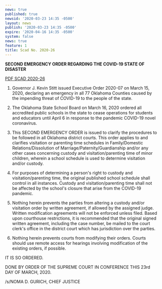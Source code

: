 ```yaml
---
news: true
published: true
newsid: '2020-03-23 14:35 -0500'
layout: news
publish: '2020-03-23 14:35 -0500'
expire: '2020-04-16 14:35 -0500'
system: false
news: true
feature: 1
title: Scad No. 2020-26
---
```

**SECOND EMERGENCY ORDER REGARDING THE COVID-19 STATE OF DISASTER**

[PDF SCAD 2020-26](http://www.oscn.net/images/news/SCAD-2020-26.pdf)

1. Governor J. Kevin Stitt issued Executive Order 2020-07 on March 15, 2020, declaring an emergency in all 77 Oklahoma Counties caused by the impending threat of COVID-19 to the people of the state.

2. The Oklahoma State School Board on March 16, 2020 ordered all accredited public schools in the state to cease operations for students and educators until April 6 in response to the pandemic COVID-19 novel coronavirus.

3. This SECOND EMERGENCY ORDER is issued to clarify the procedures to be followed in all Oklahoma district courts. This order applies to and clarifies visitation or parenting time schedules in Family/Domestic Relations/Dissolution of Marriage/Paternity/Guardianship and/or any other cases concerning custody and visitation/parenting time of minor children, wherein a school schedule is used to determine visitation and/or custody.

4. For purposes of determining a person's right to custody and visitation/parenting time, the original published school schedule shall control in all instances. Custody and visitation/parenting time shall not be affected by the school's closure that arise from the COVID-19 pandemic.

5. Nothing herein prevents the parties from altering a custody and/or visitation order by written agreement, if allowed by the assigned judge. Written modification agreements will not be enforced unless filed. Based upon courthouse restrictions, it is recommended that the original signed written agreement, including the case number, be mailed to the court clerk's office in the district court which has jurisdiction over the parties.

6. Nothing herein prevents courts from modifying their orders. Courts should use remote access for hearings involving modification of the existing orders, if possible.

IT IS SO ORDERED.

DONE BY ORDER OF THE SUPREME COURT IN CONFERENCE THIS 23rd DAY OF MARCH, 2020.

/s/NOMA D. GURICH, CHIEF JUSTICE
